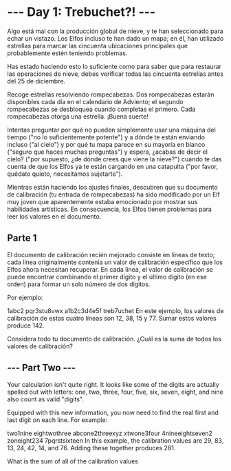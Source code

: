 # --- Day 1: Trebuchet?! ---

Algo está mal con la producción global de nieve, y te han seleccionado para echar un vistazo. Los Elfos incluso te han dado un mapa; en él, han utilizado estrellas para marcar las cincuenta ubicaciones principales que probablemente estén teniendo problemas.

Has estado haciendo esto lo suficiente como para saber que para restaurar las operaciones de nieve, debes verificar todas las cincuenta estrellas antes del 25 de diciembre.

Recoge estrellas resolviendo rompecabezas. Dos rompecabezas estarán disponibles cada día en el calendario de Adviento; el segundo rompecabezas se desbloquea cuando completas el primero. Cada rompecabezas otorga una estrella. ¡Buena suerte!

Intentas preguntar por qué no pueden simplemente usar una máquina del tiempo ("no lo suficientemente potente") y a dónde te están enviando incluso ("al cielo") y por qué tu mapa parece en su mayoría en blanco ("seguro que haces muchas preguntas") y espera, ¿acabas de decir el cielo? ("por supuesto, ¿de dónde crees que viene la nieve?") cuando te das cuenta de que los Elfos ya te están cargando en una catapulta ("por favor, quédate quieto, necesitamos sujetarte").

Mientras están haciendo los ajustes finales, descubren que su documento de calibración (tu entrada de rompecabezas) ha sido modificado por un Elf muy joven que aparentemente estaba emocionado por mostrar sus habilidades artísticas. En consecuencia, los Elfos tienen problemas para leer los valores en el documento.

## Parte 1

El documento de calibración recién mejorado consiste en líneas de texto; cada línea originalmente contenía un valor de calibración específico que los Elfos ahora necesitan recuperar. En cada línea, el valor de calibración se puede encontrar combinando el primer dígito y el último dígito (en ese orden) para formar un solo número de dos dígitos.

Por ejemplo:

1abc2
pqr3stu8vwx
a1b2c3d4e5f
treb7uchet
En este ejemplo, los valores de calibración de estas cuatro líneas son 12, 38, 15 y 77. Sumar estos valores produce 142.

Considera todo tu documento de calibración. ¿Cuál es la suma de todos los valores de calibración?

## --- Part Two ---
Your calculation isn't quite right. It looks like some of the digits are actually spelled out with letters: one, two, three, four, five, six, seven, eight, and nine also count as valid "digits".

Equipped with this new information, you now need to find the real first and last digit on each line. For example:

two1nine
eightwothree
abcone2threexyz
xtwone3four
4nineeightseven2
zoneight234
7pqrstsixteen
In this example, the calibration values are 29, 83, 13, 24, 42, 14, and 76. Adding these together produces 281.

What is the sum of all of the calibration values